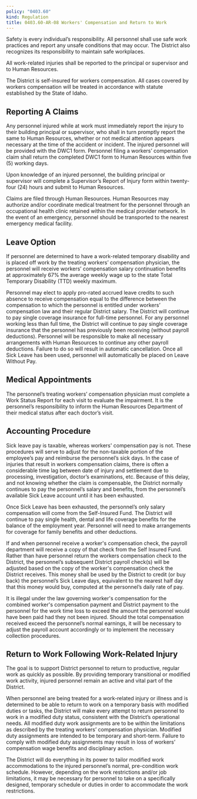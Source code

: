 ```yaml
---
policy: "0403.60"
kind: Regulation
title: 0403.60-AR-08 Workers' Compensation and Return to Work
---
```


Safety is every individual’s responsibility. All personnel shall use safe work practices and report any unsafe conditions that may occur. The District also recognizes its responsibility to maintain safe workplaces. 

All work-related injuries shall be reported to the principal or supervisor and to Human Resources.

The District is self-insured for workers compensation. All cases covered by workers compensation will be treated in accordance with statute established by the State of Idaho.

## Reporting A Claims

Any personnel injured while at work must immediately report the injury to their building principal or supervisor, who shall in turn promptly report the same to Human Resources, whether or not medical attention appears necessary at the time of the accident or incident. The injured personnel will be provided with the DWC1 form. Personnel filing a workers’ compensation claim shall return the completed DWC1 form to Human Resources within five (5) working days. 

Upon knowledge of an injured personnel, the building principal or supervisor will complete a Supervisor’s Report of Injury form within twenty-four (24) hours and submit to Human Resources. 

Claims are filed through Human Resources. Human Resources may authorize and/or coordinate medical treatment for the personnel through an occupational health clinic retained within the medical provider network. In the event of an emergency, personnel should be transported to the nearest emergency medical facility.


## Leave Option

If personnel are determined to have a work-related temporary disability and is placed off work by the treating workers’ compensation physician, the personnel will receive workers’ compensation salary continuation benefits at approximately 67% the average weekly wage up to the state Total Temporary Disability (TTD) weekly maximum.

Personnel may elect to apply pro-rated accrued leave credits to such absence to receive compensation equal to the difference between the compensation to which the personnel is entitled under workers’ compensation law and their regular District salary. The District will continue to pay single coverage insurance for full-time personnel. For any personnel working less than full time, the District will continue to pay single coverage insurance that the personnel has previously been receiving (without payroll deductions). Personnel will be responsible to make all necessary arrangements with Human Resources to continue any other payroll deductions. Failure to do so will result in automatic cancellation. Once all Sick Leave has been used, personnel will automatically be placed on Leave Without Pay. 

## Medical Appointments 

The personnel’s treating workers’ compensation physician must complete a Work Status Report for each visit to evaluate the impairment. It is the personnel’s responsibility to inform the Human Resources Department of their medical status after each doctor’s visit. 

## Accounting Procedure

Sick leave pay is taxable, whereas workers' compensation pay is not. These procedures will serve to adjust for the non-taxable portion of the employee’s pay and reimburse the personnel’s sick days. In the case of injuries that result in workers compensation claims, there is often a considerable time lag between date of injury and settlement due to processing, investigation, doctor’s examinations, etc. Because of this delay, and not knowing whether the claim is compensable, the District normally continues to pay the personnel’s salary and benefits, from the personnel’s available Sick Leave account until it has been exhausted.

Once Sick Leave has been exhausted, the personnel’s only salary compensation will come from the Self-Insured Fund. The District will continue to pay single health, dental and life coverage benefits for the balance of the employment year. Personnel will need to make arrangements for coverage for family benefits and other deductions.

If and when personnel receive a worker's compensation check, the payroll department will receive a copy of that check from the Self Insured Fund. Rather than have personnel return the workers compensation check to the District, the personnel’s subsequent District payroll check(s) will be adjusted based on the copy of the worker's compensation check the District receives. This money shall be used by the District to credit (or buy back) the personnel’s Sick Leave days, equivalent to the nearest half day that this money would buy, computed at the personnel’s daily rate of pay.

It is illegal under the law governing worker's compensation for the combined worker's compensation payment and District payment to the personnel for the work time loss to exceed the amount the personnel would have been paid had they not been injured. Should the total compensation received exceed the personnel’s normal earnings, it will be necessary to adjust the payroll account accordingly or to implement the necessary collection procedures.

## Return to Work Following Work-Related Injury 

The goal is to support District personnel to return to productive, regular work as quickly as possible. By providing temporary transitional or modified work activity, injured personnel remain an active and vital part of the District. 

When personnel are being treated for a work-related injury or illness and is determined to be able to return to work on a temporary basis with modified duties or tasks, the District will make every attempt to return personnel to work in a modified duty status, consistent with the District’s operational needs. All modified duty work assignments are to be within the limitations as described by the treating workers’ compensation physician. Modified duty assignments are intended to be temporary and short-term. Failure to comply with modified duty assignments may result in loss of workers’ compensation wage benefits and disciplinary action. 

The District will do everything in its power to tailor modified work accommodations to the injured personnel’s normal, pre-condition work schedule. However, depending on the work restrictions and/or job limitations, it may be necessary for personnel to take on a specifically designed, temporary schedule or duties in order to accommodate the work restrictions. 
